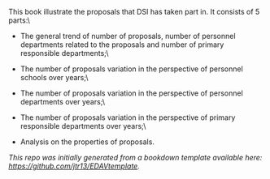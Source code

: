 This book illustrate the proposals that DSI has taken part in. It consists of 5 parts:\

  * The general trend of number of proposals, number of personnel departments related to the proposals and number of primary responsible departments;\
  
  * The number of proposals variation in the perspective of personnel schools over years;\
  
  * The number of proposals variation in the perspective of personnel departments over years;\
  
  * The number of proposals variation in the perspective of primary responsible departments over years;\
  
  * Analysis on the properties of proposals.

*This repo was initially generated from a bookdown template available here: https://github.com/jtr13/EDAVtemplate.*	




